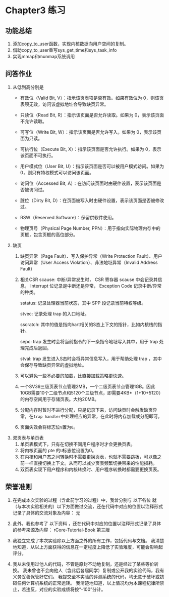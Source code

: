 # Chapter3 练习

## 功能总结
1. 添加copy_to_user函数，实现内核数据向用户空间的复制。
2. 借助copy_to_user重写sys_get_time和sys_task_info
3. 实现mmap和munmap系统调用

## 问答作业
1. 从低到高分别是
    - 有效位（Valid Bit, V）：指示该页表项是否有效。如果有效位为 0，则该页表项无效，访问该虚拟地址会导致缺页异常。

    - 只读位（Read Bit, R）：指示该页面是否允许读取。如果为 0，表示该页面不允许读取。

    - 可写位（Write Bit, W）：指示该页面是否允许写入。如果为 0，表示该页面为只读。

    - 可执行位（Execute Bit, X）：指示该页面是否允许执行。如果为 0，表示该页面不可执行。

    - 用户模式位（User Bit, U）：指示该页面是否可以被用户模式访问。如果为 0，则只有特权模式可以访问该页面。

    - 访问位（Accessed Bit, A）：在访问该页面时由硬件设置，表示该页面是否被访问过。

    - 脏位（Dirty Bit, D）：在页面被写入时由硬件设置，表示该页面是否被修改过。

    - RSW（Reserved Software）：保留供软件使用。

    - 物理页号（Physical Page Number, PPN）：用于指向实际物理内存中的页框，包含页框的高位部分。
2. 缺页
   1. 缺页异常（Page Fault）、写入保护异常（Write Protection Fault）、用户访问异常（User Access Violation）、非法地址异常（Invalid Address Fault）
   2. 相关CSR
        scause: 中断/异常发生时， CSR 寄存器 scause 中会记录其信息， Interrupt 位记录是中断还是异常， Exception Code 记录中断/异常的种类。

        sstatus: 记录处理器当前状态，其中 SPP 段记录当前特权等级。

        stvec: 记录处理 trap 的入口地址。

        sscratch: 其中的值是指向hart相关的S态上下文的指针，比如内核栈的指针。

        sepc: trap 发生时会将当前指令的下一条指令地址写入其中，用于 trap 处理完成后返回。

        stval: trap 发生进入S态时会将异常信息写入，用于帮助处理 trap ，其中会保存导致缺页异常的虚拟地址。
    3. 可以避免一些不必要的加载，比直接加载策略更快速。
    4. 一个SV39三级页表节点管理2MB，一个二级页表节点管理1GB。因此10GB需要10个二级节点和5120个三级节点，即需要4KB*（1+10+5120）的内存空间用于存储页表。大约20MB。
    5. 分配内存时暂时不进行分配，只是记录下来，访问缺页时会触发缺页异常，在`trap handler`中处理相应的异常，在此时将内存加载或分配即可。
    6. 页面失效会将标志位`V`置为`0`。
3. 双页表与单页表
    1. 单页表模式下，只有在切换不同用户程序时才会更换页表。
    2. 将内核页面的 pte 的`U`标志位设置为0。
    3. 在内核和用户态之间转换时不需要更换页表，也就不需要跳板，可以像之前一样直接切换上下文。从而可以减少页表频繁切换带来的性能损耗。
    4. 双页表实现下用户程序和内核转换时、用户程序转换时都需要更换页表。


## 荣誉准则
1. 在完成本次实验的过程（含此前学习的过程）中，我曾分别与 以下各位 就（与本次实验相关的）以下方面做过交流，还在代码中对应的位置以注释形式记录了具体的交流对象及内容：
无

2. 此外，我也参考了 以下资料 ，还在代码中对应的位置以注释形式记录了具体的参考来源及内容：
rCore-Tutorial-Book 第三版

3. 我独立完成了本次实验除以上方面之外的所有工作，包括代码与文档。 我清楚地知道，从以上方面获得的信息在一定程度上降低了实验难度，可能会影响起评分。

4. 我从未使用过他人的代码，不管是原封不动地复制，还是经过了某些等价转换。 我未曾也不会向他人（含此后各届同学）复制或公开我的实验代码，我有义务妥善保管好它们。 我提交至本实验的评测系统的代码，均无意于破坏或妨碍任何计算机系统的正常运转。 我清楚地知道，以上情况均为本课程纪律所禁止，若违反，对应的实验成绩将按“-100”分计。